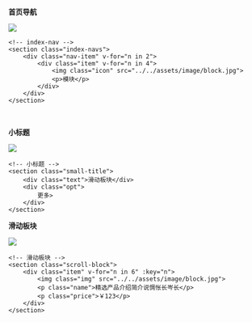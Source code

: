 **首页导航**

![](http://wonderland123.oss-cn-hangzhou.aliyuncs.com/3c4a3a06d7d9ed52dc3e9bd075135721.jpg)

```
<!-- index-nav -->
<section class="index-navs">
	<div class="nav-item" v-for="n in 2">
		<div class="item" v-for="n in 4">
			<img class="icon" src="../../assets/image/block.jpg">
			<p>模块</p>
		</div>
	</div>
</section>
```
<br />

**小标题**

![](http://wonderland123.oss-cn-hangzhou.aliyuncs.com/ecd0e5cb0e74e170787f851dc928a05d.jpg)

```
<!-- 小标题 -->
<section class="small-title">
	<div class="text">滑动板块</div>
	<div class="opt">
		更多>
	</div>
</section> 
```


**滑动板块**

![](http://wonderland123.oss-cn-hangzhou.aliyuncs.com/0d204f5e8bd3f33aaa1e46c798c21cce.jpg)

```
<!-- 滑动板块 -->
<section class="scroll-block">
	<div class="item" v-for="n in 6" :key="n">
		<img class="img" src="../../assets/image/block.jpg">
		<p class="name">精选产品介绍简介说惆怅长岑长</p>
		<p class="price">￥123</p>
	</div>
</section>
```